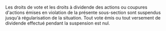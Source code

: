 Les droits de vote et les droits à dividende des actions ou coupures d'actions émises en violation de la présente sous-section sont suspendus jusqu'à régularisation de la situation. Tout vote émis ou tout versement de dividende effectué pendant la suspension est nul.


